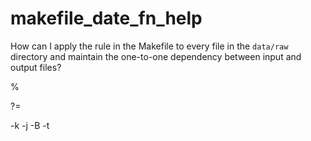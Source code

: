 # makefile_date_fn_help

How can I apply the rule in the Makefile to every file in the `data/raw` directory and maintain the one-to-one dependency between input and output files?

%

?=

 -k
 -j
 -B
 -t
